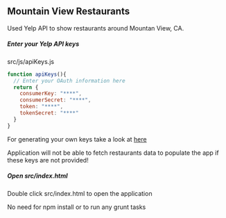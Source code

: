 ## Mountain View Restaurants
Used Yelp API to show restaurants around Mountan View, CA.

##### Enter your Yelp API keys
src/js/apiKeys.js    

```js
function apiKeys(){
  // Enter your OAuth information here
  return {
    consumerKey: "****",
    consumerSecret: "****",
    token: "****",
    tokenSecret: "****"
  }
}
```

For generating your own keys take a look at [here](https://www.yelp.com/developers/documentation/v2/overview)

Application will not be able to fetch restaurants data to populate the app if these keys are not provided!

##### Open src/index.html 
Double click src/index.html to open the application

No need for npm install or to run any grunt tasks